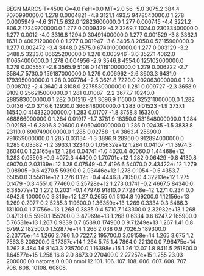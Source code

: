 BEGN
MARCS T=4500 G=4.0 FeH=0.0 MT=2.0
                  56
-5.0 3075.2 384.4 7070990000.0 1.278 0.0004821 
-4.8 3121.1 493.5 9478540000.0 1.278 0.0005949 
-4.6 3171.5 632.0 12823600000.0 1.277 0.000745 
-4.4 3221.2 806.2 17249700000.0 1.277 0.0009429 
-4.2 3269.7 1024.0 23033400000.0 1.277 0.0012 
-4.0 3316.8 1294.0 30491400000.0 1.277 0.001529 
-3.8 3362.1 1631.0 40021200000.0 1.277 0.001947 
-3.6 3405.8 2050.0 52115900000.0 1.277 0.002472 
-3.4 3448.0 2575.0 67401000000.0 1.277 0.003129 
-3.2 3488.5 3233.0 86625200000.0 1.278 0.003946 
-3.0 3527.1 4062.0 110654000000.0 1.278 0.004956 
-2.9 3546.8 4554.0 125102000000.0 1.279 0.005557 
-2.8 3565.9 5108.0 141191000000.0 1.279 0.006222 
-2.7 3584.7 5730.0 159187000000.0 1.279 0.006962 
-2.6 3603.3 6431.0 179395000000.0 1.28 0.007784 
-2.5 3621.8 7220.0 202063000000.0 1.28 0.008702 
-2.4 3640.4 8108.0 227553000000.0 1.281 0.009727 
-2.3 3658.9 9109.0 256215000000.0 1.281 0.01087 
-2.2 3677.7 10240.0 288583000000.0 1.282 0.01216 
-2.1 3696.9 11500.0 325211000000.0 1.282 0.0136 
-2.0 3716.6 12930.0 366848000000.0 1.283 0.01523 
-1.9 3737.1 14540.0 414332000000.0 1.283 0.01707 
-1.8 3758.8 16330.0 468866000000.0 1.284 0.01917 
-1.7 3781.9 18350.0 531848000000.0 1.284 0.02158 
-1.6 3806.8 20600.0 605040000000.0 1.285 0.02435 
-1.5 3833.8 23110.0 690749000000.0 1.285 0.02758 
-1.4 3863.4 25890.0 791659000000.0 1.285 0.03134 
-1.3 3896.9 28960.0 912894000000.0 1.285 0.03582 
-1.2 3933.1 32340.0 1.05632e+12 1.284 0.04107 
-1.1 3974.3 36040.0 1.23165e+12 1.284 0.04741 
-1.0 4020.4 40060.0 1.44468e+12 1.283 0.05506 
-0.9 4072.3 44400.0 1.70701e+12 1.282 0.06429 
-0.8 4130.8 49070.0 2.03139e+12 1.28 0.07549 
-0.7 4196.6 54070.0 2.43422e+12 1.279 0.08905 
-0.6 4270.5 59390.0 2.93446e+12 1.278 0.1054 
-0.5 4353.7 65050.0 3.55611e+12 1.276 0.125 
-0.4 4446.8 71050.0 4.32213e+12 1.275 0.1479 
-0.3 4551.0 77460.0 5.25728e+12 1.273 0.1741 
-0.2 4667.5 84340.0 6.38577e+12 1.272 0.2031 
-0.1 4797.6 91810.0 7.72848e+12 1.271 0.234 
0.0 4942.9 100000.0 9.316e+12 1.27 0.2655 
0.1 5104.8 109200.0 1.12156e+13 1.269 0.2977 
0.2 5285.3 119600.0 1.36359e+13 1.269 0.3334 
0.3 5486.3 131100.0 1.71756e+13 1.268 0.3835 
0.4 5710.7 143300.0 2.32932e+13 1.268 0.4713 
0.5 5960.1 155200.0 3.47969e+13 1.268 0.6334 
0.6 6247.2 165900.0 5.76531e+13 1.267 0.9339 
0.7 6539.0 174900.0 9.71249e+13 1.267 1.41 
0.8 6799.2 182500.0 1.52877e+14 1.266 2.038 
0.9 7026.5 189300.0 2.23775e+14 1.266 2.796 
1.0 7227.2 195700.0 3.09158e+14 1.265 3.675 
1.2 7563.6 208200.0 5.17357e+14 1.264 5.75 
1.4 7864.0 221300.0 7.96475e+14 1.262 8.484 
1.6 8143.3 235700.0 1.16398e+15 1.26 12.07 
1.8 8411.5 251800.0 1.64577e+15 1.258 16.8 
2.0 8673.0 270400.0 2.27257e+15 1.255 23.03 
200000.00
natoms              0      0.00
nmol          12
          101.         106.       107.      108.         606.        607.        608.
          707.         708.       808.    10108.       60808.
